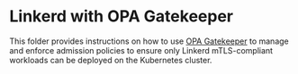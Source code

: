 # Linkerd with OPA Gatekeeper

This folder provides instructions on how to use
[OPA Gatekeeper](https://github.com/open-policy-agent/gatekeeper/) to manage
and enforce admission policies to ensure only Linkerd mTLS-compliant workloads
can be deployed on the Kubernetes cluster.
